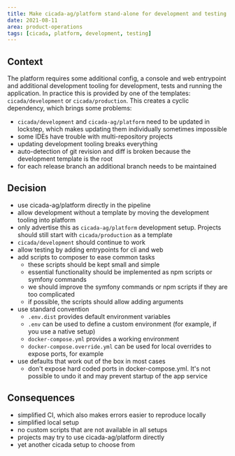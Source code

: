 ```yaml
---
title: Make cicada-ag/platform stand-alone for development and testing
date: 2021-08-11
area: product-operations
tags: [cicada, platform, development, testing]
---
```


## Context

The platform requires some additional config, a console and web entrypoint and additional development tooling for development, tests and
running the application. In practice this is provided by one of the templates: `cicada/development` or `cicada/production`. 
This creates a cyclic dependency, which brings some problems:
- `cicada/development` and `cicada-ag/platform` need to be updated in lockstep, which makes updating them individually sometimes impossible 
- some IDEs have trouble with multi-repository projects
- updating development tooling breaks everything
- auto-detection of git revision and diff is broken because the development template is the root
- for each release branch an additional branch needs to be maintained

## Decision

- use cicada-ag/platform directly in the pipeline
- allow development without a template by moving the development tooling into platform
- only advertise this as `cicada-ag/platform` development setup. Projects should still start with `cicada/production` as a template
- `cicada/development` should continue to work
- allow testing by adding entrypoints for cli and web
- add scripts to composer to ease common tasks
  * these scripts should be kept small and simple
  * essential functionality should be implemented as npm scripts or symfony commands  
  * we should improve the symfony commands or npm scripts if they are too complicated
  * if possible, the scripts should allow adding arguments
- use standard convention
  * `.env.dist` provides default environment variables
  * `.env` can be used to define a custom environment (for example, if you use a native setup)
  * `docker-compose.yml` provides a working environment
  * `docker-compose.override.yml` can be used for local overrides to expose ports, for example
- use defaults that work out of the box in most cases
  * don't expose hard coded ports in docker-compose.yml. It's not possible to undo it and may prevent startup of the app service

## Consequences

- simplified CI, which also makes errors easier to reproduce locally
- simplified local setup  
- no custom scripts that are not available in all setups
- projects may try to use cicada-ag/platform directly
- yet another cicada setup to choose from
